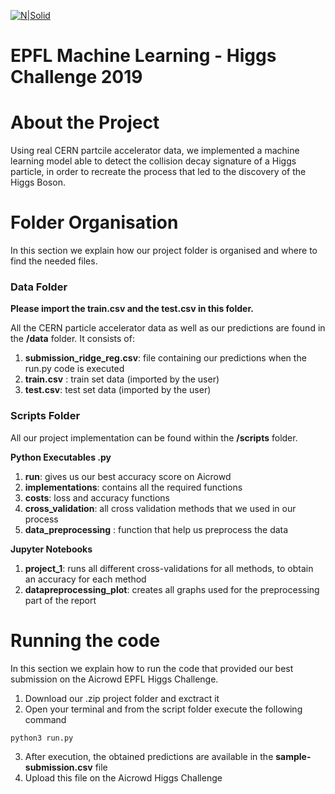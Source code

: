 [![N|Solid](https://inside.epfl.ch/corp-id/wp-content/uploads/2019/05/EPFL_Logo_Digital_RGB_PROD-300x130.png)](https://nodesource.com/products/nsolid)
# EPFL Machine Learning - Higgs Challenge 2019

# About the Project
Using real CERN partcile accelerator data, we implemented a machine learning model able to detect the collision decay signature of a Higgs particle, in order to recreate the process that led to the discovery of the Higgs Boson.

# Folder Organisation
In this section we explain how our project folder is organised and where to find the needed files.

### Data Folder
**Please import the train.csv and the test.csv in this folder.**

All the CERN particle accelerator data as well as our predictions are found in the **/data** folder. It consists of:

1. **submission_ridge_reg.csv**: file containing our predictions when the run.py code is executed
2. **train.csv** : train set data (imported by the user)
3. **test.csv**: test set data (imported by the user)

### Scripts Folder
All our project implementation can be found within the **/scripts** folder.

**Python Executables .py**
1. **run**: gives us our best accuracy score on Aicrowd
2. **implementations**: contains all the required functions
3. **costs**: loss and accuracy functions
4. **cross_validation**: all cross validation methods that we used in our process
5. **data_preprocessing** : function that help us preprocess the data

**Jupyter Notebooks**
1. **project_1**: runs all different cross-validations for all methods, to obtain an accuracy for each method
2. **datapreprocessing_plot**: creates all graphs used for the preprocessing part of the report

# Running the code
In this section we explain how to run the code that provided our best submission on the Aicrowd EPFL Higgs Challenge.

1. Download our .zip project folder and exctract it
2. Open your terminal and from the script folder execute the following command
```sh
python3 run.py
```
3. After execution, the obtained predictions are available in the **sample-submission.csv** file
4. Upload this file on the Aicrowd Higgs Challenge





